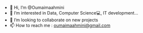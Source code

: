 - 👋 Hi, I’m @Oumaimaahmini
- 👀 I’m interested in Data, Computer Science💻, IT development...
- 💞️ I’m looking to collaborate on new projects
- 📫 How to reach me : oumaimaahmini@gmail.com

<!---
Oumaimaahmini/Oumaimaahmini is a ✨ special ✨ repository because its `README.md` (this file) appears on your GitHub profile.
You can click the Preview link to take a look at your changes.
--->
